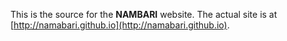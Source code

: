 This is the source for the **NAMBARI** website.  The actual site is at [http://namabari.github.io](http://namabari.github.io).
